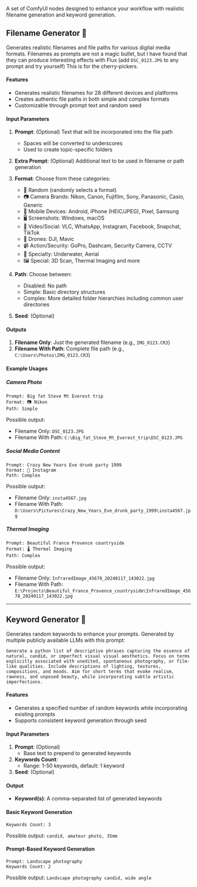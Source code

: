 A set of ComfyUI nodes designed to enhance your workflow with realistic filename generation and keyword generation.

## Filename Generator 📁

Generates realistic filenames and file paths for various digital media formats. Filenames as prompts are not a magic bullet, but I have found that they can produce interesting effects with Flux (add `DSC_0123.JPG` to any prompt and try yourself) This is for the cherry-pickers.

#### Features

- Generates realistic filenames for 28 different devices and platforms
- Creates authentic file paths in both simple and complex formats
- Customizable through prompt text and random seed

#### Input Parameters

1. **Prompt**: (Optional) Text that will be incorporated into the file path
   - Spaces will be converted to underscores
   - Used to create topic-specific folders

2. **Extra Prompt**: (Optional) Additional text to be used in filename or path generation

3. **Format**: Choose from these categories:
   - 🎲 Random (randomly selects a format)
   - 📷 Camera Brands: Nikon, Canon, Fujifilm, Sony, Panasonic, Casio, Generic
   - 📱 Mobile Devices: Android, iPhone (HEIC/JPEG), Pixel, Samsung
   - 🖥️ Screenshots: Windows, macOS
   - 🎥 Video/Social: VLC, WhatsApp, Instagram, Facebook, Snapchat, TikTok
   - 🚁 Drones: DJI, Mavic
   - 📹 Action/Security: GoPro, Dashcam, Security Camera, CCTV
   - 🤿 Specialty: Underwater, Aerial
   - 🖼️ Special: 3D Scan, Thermal Imaging and more

4. **Path**: Choose between:
   - Disabled: No path
   - Simple: Basic directory structures
   - Complex: More detailed folder hierarchies including common user directories

5. **Seed**: (Optional)

#### Outputs

1. **Filename Only**: Just the generated filename (e.g., `IMG_0123.CR3`)
2. **Filename With Path**: Complete file path (e.g., `C:\Users\Photos\IMG_0123.CR3`)

#### Example Usages

##### Camera Photo
```
Prompt: Big fat Steve Mt Everest trip
Format: 📷 Nikon
Path: Simple
```
Possible output:
- Filename Only: `DSC_0123.JPG`
- Filename With Path: `C:\Big_fat_Steve_Mt_Everest_trip\DSC_0123.JPG`

##### Social Media Content
```
Prompt: Crazy New Years Eve drunk party 1999
Format: 📸 Instagram
Path: Complex
```
Possible output:
- Filename Only: `insta4567.jpg`
- Filename With Path: `D:\Users\Pictures\Crazy_New_Years_Eve_drunk_party_1999\insta4567.jpg`

##### Thermal Imaging
```
Prompt: Beautiful France Provence countryside
Format: 🌡️ Thermal Imaging
Path: Complex
```
Possible output:
- Filename Only: `InfraredImage_45678_20240117_143022.jpg`
- Filename With Path: `E:\Projects\Beautiful_France_Provence_countryside\InfraredImage_45678_20240117_143022.jpg`

---

## Keyword Generator 🔑

Generates random keywords to enhance your prompts. Generated by multiple publicly available LLMs with this prompt:
```
Generate a python list of descriptive phrases capturing the essence of natural, candid, or imperfect visual visual aesthetics. Focus on terms explicitly associated with unedited, spontaneous photography, or film-like qualities. Include descriptions of lighting, textures, compositions, and moods. Aim for short terms that evoke realism, rawness, and unposed beauty, while incorporating subtle artistic imperfections.
```

#### Features

- Generates a specified number of random keywords while incorporating existing prompts
- Supports consistent keyword generation through seed

#### Input Parameters

1. **Prompt**: (Optional) 
   - Base text to prepend to generated keywords
2. **Keywords Count**: 
   - Range: 1-50 keywords, default: 1 keyword
3. **Seed**: (Optional)
#### Output

- **Keyword(s)**: A comma-separated list of generated keywords

#### Basic Keyword Generation
```
Keywords Count: 3
```
Possible output: `candid, amateur photo, 35mm`

#### Prompt-Based Keyword Generation
```
Prompt: Landscape photography
Keywords Count: 2
```
Possible output: `Landscape photography candid, wide angle`
